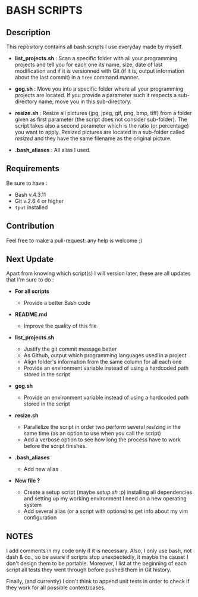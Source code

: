 BASH SCRIPTS
============

Description
-----------

This repository contains all bash scripts I use everyday made by myself.

+ **list_projects.sh** : Scan a specific folder with all your programming projects and tell you for each one its name, size, date of last modification and if it is versionned with Git (if it is, output information about the last commit) in a `tree` command manner.

+ **gog.sh** : Move you into a specific folder where all your programming projects are located. If you provide a parameter such it respects a sub-directory name, move you in this sub-directory.

+ **resize.sh** : Resize all pictures (jpg, jpeg, gif, png, bmp, tiff) from a folder given as first parameter (the script does not consider sub-folder). The script takes also a second parameter which is the ratio (or percentage) you want to apply. Resized pictures are located in a sub-folder called *resized* and they have the same filename as the original picture.

+ **.bash_aliases** :  All alias I used.

Requirements
------------

Be sure to have :

+ Bash v.4.3.11
+ Git v.2.6.4 or higher
+ `tput` installed

Contribution
------------

Feel free to make a pull-request: any help is welcome ;)

Next Update
-----------
Apart from knowing which script(s) I will version later, these are all updates that I'm sure to do :

+ **For all scripts**
  + Provide a better Bash code

+ **README.md**
  + Improve the quality of this file

+ **list_projects.sh**
  + Justify the git commit message better
  + As Github, output which programming languages used in a project
  + Align folder's information from the same column for all each one
  + Provide an environment variable instead of using a hardcoded path stored in the script

+ **gog.sh**
  + Provide an environment variable instead of using a hardcoded path stored in the script

+ **resize.sh**
  + Parallelize the script in order two perform several resizing in the same time (as an option to use when you call the script)
  + Add a verbose option to see how long the process have to work before the script finishes. 

+ **.bash_aliases**
  + Add new alias

+ **New file ?**
  + Create a setup script (maybe *setup.sh* :p) installing all dependencies and setting up my working environment I need on a new operating system
  + Add several alias (or a script with options) to get info about my vim configuration

NOTES
-----

I add comments in my code only if it is necessary. Also, I only use bash, not dash & co., so be aware if scripts stop unexpectedly, it maybe the cause: I don't design them to be portable. Moreover, I list at the beginning of each script all tests they went through before pushed them in Git history.

Finally, (and currently) I don't think to append unit tests in order to check if they work for all possible context/cases.
